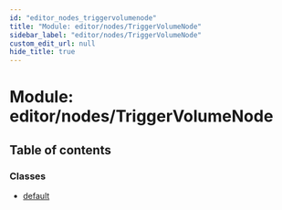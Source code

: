 ```yaml
---
id: "editor_nodes_triggervolumenode"
title: "Module: editor/nodes/TriggerVolumeNode"
sidebar_label: "editor/nodes/TriggerVolumeNode"
custom_edit_url: null
hide_title: true
---
```


# Module: editor/nodes/TriggerVolumeNode

## Table of contents

### Classes

- [default](../classes/editor_nodes_triggervolumenode.default.md)
